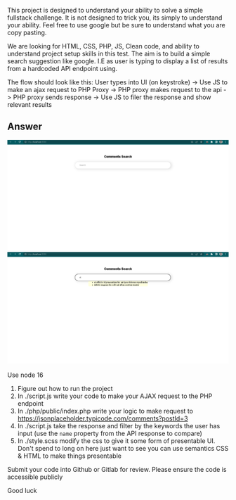 This project is designed to understand your ability to solve a simple fullstack challenge.
It is not designed to trick you, its simply to understand your ability.
Feel free to use google but be sure to understand what you are copy pasting.

We are looking for HTML, CSS, PHP, JS, Clean code, and ability to understand project setup skills in this test.
The aim is to build a simple search suggestion like google. I.E as user is typing to display a list of results from a hardcoded API endpoint using.

The flow should look like this:
User types into UI (on keystroke) -> Use JS to make an ajax request to PHP Proxy -> PHP proxy makes request to the api -> PHP proxy sends response -> Use JS to filer the response and show relevant results

## Answer
![image](screenshoot/Screenshot%20(214).png)
![image](screenshoot/Screenshot%20(215).png)

Use node 16

1. Figure out how to run the project
2. In ./script.js write your code to make your AJAX request to the PHP endpoint
3. In ./php/public/index.php write your logic to make request to https://jsonplaceholder.typicode.com/comments?postId=3
4. In ./script.js take the response and filter by the keywords the user has input (use the `name` property from the API response to compare)
5. In ./style.scss modify the css to give it some form of presentable UI. Don't spend to long on here just want to see you can use semantics CSS & HTML to make things presentable


Submit your code into Github or Gitlab for review. Please ensure the code is accessible publicly

Good luck